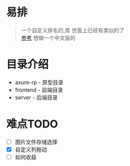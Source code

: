 # 易排
> 一个自定义排名的,库
> 世面上已经有类似的了   
> [参考](https://tiermaker.com/single-use-tier-list/)
> 想做一个中文版的

# 目录介绍
- axure-rp - 原型目录
- frontend - 前端目录
- server - 后端目录

# 难点TODO
- [ ] 图片文件存储选择
- [x] 自定义列拖动
- [ ] 如何收益
